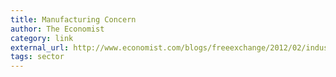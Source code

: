 ```yaml
---
title: Manufacturing Concern
author: The Economist
category: link
external_url: http://www.economist.com/blogs/freeexchange/2012/02/industrial-policy
tags: sector
---
```

